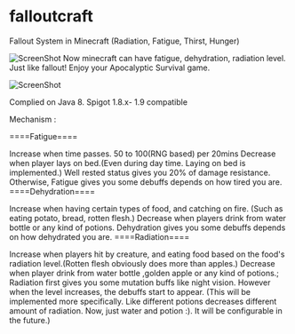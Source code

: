# falloutcraft
Fallout System in Minecraft (Radiation, Fatigue, Thirst, Hunger)


![ScreenShot](https://www.spigotmc.org/attachments/foc_logo-png.123360/)
Now minecraft can have fatigue, dehydration, radiation level. Just like fallout! Enjoy your Apocalyptic Survival game.

![ScreenShot](https://www.spigotmc.org/attachments/plugins-png.118236/)

Complied on Java 8.
Spigot 1.8.x- 1.9 compatible


Mechanism :

====Fatigue====

Increase when time passes. 50 to 100(RNG based) per 20mins
Decrease when player lays on bed.(Even during day time. Laying on bed is implemented.)
Well rested status gives you 20% of damage resistance. Otherwise, Fatigue gives you some debuffs depends on how tired you are.
====Dehydration====

Increase when having certain types of food, and catching on fire. (Such as eating potato, bread, rotten flesh.)
Decrease when players drink from water bottle or any kind of potions.
Dehydration gives you some debuffs depends on how dehydrated you are.
====Radiation====

Increase when players hit by creature, and eating food based on the food's radiation level.(Rotten flesh obviously does more than apples.)
Decrease when player drink from water bottle ,golden apple or any kind of potions.;
Radiation first gives you some mutation buffs like night vision. However when the level increases, the debuffs start to appear.
(This will be implemented more specifically. Like different potions decreases different amount of radiation. Now, just water and potion :). It will be configurable in the future.)
